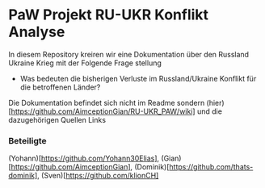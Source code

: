 # PaW Projekt RU-UKR Konflikt Analyse

In diesem Repository kreiren wir eine Dokumentation über den Russland Ukraine Krieg mit der Folgende Frage stellung

- Was bedeuten die bisherigen Verluste im Russland/Ukraine Konflikt für die betroffenen Länder?

Die Dokumentation befindet sich nicht im Readme sondern (hier)[https://github.com/AimceptionGian/RU-UKR_PAW/wiki] und die dazugehörigen Quellen Links

### Beteiligte

(Yohann)[https://github.com/Yohann30Elias], (Gian)[https://github.com/AimceptionGian], (Dominik)[https://github.com/thats-dominik], (Sven)[https://github.com/klionCH]
